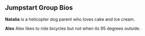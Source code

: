 ## Jumpstart Group Bios

**Natalia** is a helicopter dog parent who loves cake and ice cream.

**Alex** Alex likes to ride bicycles but not when its 95 degrees outside. 
